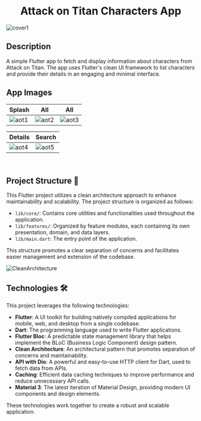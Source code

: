 <h1 align="center">Attack on Titan Characters App</h1>

![cover1](https://github.com/user-attachments/assets/54fd7abf-47fa-4c22-930e-3ad2c3cec675)

## Description

A simple Flutter app to fetch and display information about characters from Attack on Titan. The app uses Flutter's clean UI framework to list characters and provide their details in an engaging and minimal interface.

## App Images 
Splash | All | All
--- | --- | --- |
![aot1](https://github.com/user-attachments/assets/202ad3d7-3fb2-481a-8f65-b1942a29cbad) | ![aot2](https://github.com/user-attachments/assets/5413b59e-e98e-4872-818e-765522ab561f) | ![aot3](https://github.com/user-attachments/assets/914b23ca-ec94-4a38-83d8-7a6bd708cbc8)

| Details | Search
--- | --- |
 ![aot4](https://github.com/user-attachments/assets/6a154373-a074-41be-92a3-72e6bc7c1138) | ![aot5](https://github.com/user-attachments/assets/f43b1ef3-bdef-42b4-b805-a64cf2c2f574)
<br />

## Project Structure 📁

This Flutter project utilizes a clean architecture approach to enhance maintainability and scalability. The project structure is organized as follows:

- `lib/core/`: Contains core utilities and functionalities used throughout the application.
- `lib/features/`: Organized by feature modules, each containing its own presentation, domain, and data layers.
- `lib/main.dart`: The entry point of the application.

This structure promotes a clear separation of concerns and facilitates easier management and extension of the codebase.

![CleanArchitecture](https://github.com/user-attachments/assets/e0695060-f965-45c4-ae2b-d3f30cce9df8)


## Technologies 🛠️

This project leverages the following technologies:

- **Flutter**: A UI toolkit for building natively compiled applications for mobile, web, and desktop from a single codebase.
- **Dart**: The programming language used to write Flutter applications.
- **Flutter Bloc**: A predictable state management library that helps implement the BLoC (Business Logic Component) design pattern.
- **Clean Architecture**: An architectural pattern that promotes separation of concerns and maintainability.
- **API with Dio**: A powerful and easy-to-use HTTP client for Dart, used to fetch data from APIs.
- **Caching**: Efficient data caching techniques to improve performance and reduce unnecessary API calls.
- **Material 3**: The latest iteration of Material Design, providing modern UI components and design elements.

These technologies work together to create a robust and scalable application.
